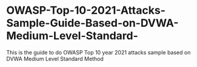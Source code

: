 # OWASP-Top-10-2021-Attacks-Sample-Guide-Based-on-DVWA-Medium-Level-Standard-

This is the guide to do OWASP Top 10 year 2021 attacks sample based on DVWA Medium Level Standard Method
